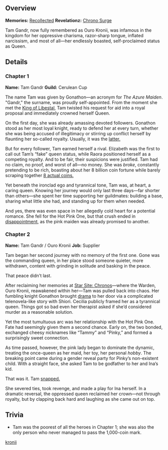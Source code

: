 <!-- title: Ouro Kronii -->
<!-- quote: It is simply too early for this-->
<!-- chapters: -1 -->
<!-- images: (Tam's Chapter 1 Profile), (Tam's Chapter 2 Profile #1), (Tam's Chapter 2 Profile #2), (Tam in the "Monster" MV), (Recollection - Ouro Kronii), (Tam in Chapter 2's Ending) -->
<!-- model: false -->

## Overview

**Memories:** [Recollected](https://youtu.be/aSFZwinYaaU)
**Revelationz:** [Chrono Surge](#entry:chrono-surge-entry)

Tam Gandr, now fully remembered as Ouro Kronii, was infamous in the kingdom for her oppressive charisma, razor-sharp tongue, inflated narcissism, and most of all—her endlessly boasted, self-proclaimed status as Queen.

## Details

### Chapter 1

**Name:** Tam Gandr
**Guild:** Cerulean Cup

The name Tam was given by Gonathon—an acronym for _The Azure Maiden_. "Gandr," the surname, was proudly self-appointed. From the moment she met the [King of Libestal](#entry:outsider-entry), Tam twisted his request for aid into a royal proposal and immediately crowned herself Queen.

On the first day, she was already amassing devoted followers. Gonathon stood as her most loyal knight, ready to defend her at every turn, whether she was being accused of illegitimacy or stirring up conflict herself by flaunting her so-called royalty. Usually, it was the [latter.](https://www.youtube.com/live/zgioohaY0m4?feature=shared&t=9013)

But for every follower, Tam earned herself a rival. Elizabeth was the first to call out Tam’s “fake” queen status, while Raora positioned herself as a competing royalty. And to be fair, their suspicions were justified. Tam had no claim, no proof, and worst of all—no money. She was _broke_, constantly pretending to be rich, boasting about her 8 billion coin fortune while barely scraping together [8 actual coins.](https://www.youtube.com/live/JcRcTRedS_8?feature=shared&t=4242)

Yet beneath the ironclad ego and tyrannical tone, Tam was, at heart, a caring queen. Knowing her journey would only last three days—far shorter than others—she spent her time supporting her guildmates: building a base, sharing what little she had, and standing up for them when needed.

And yes, there was even space in her allegedly cold heart for a potential romance. She fell for the Hot Pink One, but that crush ended in [disappointment,](https://www.youtube.com/live/fIGfh8GmKY8?feature=shared&t=8234) as the pink maiden was already promised to another.

### Chapter 2

**Name:** Tam Gandr / Ouro Kronii
**Job:** Supplier

Tam began her second journey with no memory of the first one. Gone was the commanding queen, in her place stood someone quieter, more withdrawn, content with grinding in solitude and basking in the peace.

That peace didn’t last.

After reclaiming her memories at [Star Site: Chronos](#entry:star-site-chronos-entry)—where the Warden, Ouro Kronii, reawakened within her—Tam was pulled back into chaos. Her fumbling knight Gonathon brought [drama](https://www.youtube.com/live/YVyeKQ-6Ka8?si=vXgt9AUn-I4rIQ5o&t=11385) to her door via a complicated telenovela-like story with Shiori. Cecilia publicly framed her as a tyrannical queen. Things got so bad even her therapist asked if she’d considered murder as a reasonable solution.

Yet the most tumultuous arc was her relationship with the Hot Pink One. Fate had seemingly given them a second chance. Early on, the two bonded, exchanged cheesy nicknames like “Tammy” and “Pinky,” and formed a surprisingly sweet connection.

As time passed, however, the pink lady began to dominate the dynamic, treating the once-queen as her maid, her toy, her personal _hobby_. The breaking point came during a gender reveal party for Pinky’s non-existent child. With a straight face, she asked Tam to be godfather to her and Ina’s kid.

That was it. Tam [snapped.](https://www.youtube.com/live/CUh9eciJil4?t=7701)

She severed ties, took revenge, and made a play for Ina herself. In a dramatic reversal, the oppressed queen reclaimed her crown—not through royalty, but by clapping back hard and laughing as she came out on top.

## Trivia

- Tam was the poorest of all the heroes in Chapter 1; she was also the only person who never managed to pass the 1,000-coin mark.

[kronii](#easter:easter-kronii)
